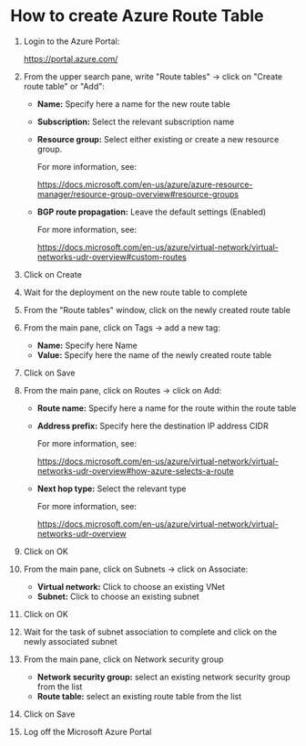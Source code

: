 # How to create Azure Route Table

1. Login to the Azure Portal:

   https://portal.azure.com/

2. From the upper search pane, write "Route tables" -> click on "Create route table" or "Add":

   + **Name:** Specify here a name for the new route table

   + **Subscription:** Select the relevant subscription name

   + **Resource group:** Select either existing or create a new resource group.

     For more information, see:

     https://docs.microsoft.com/en-us/azure/azure-resource-manager/resource-group-overview#resource-groups

   + **BGP route propagation:** Leave the default settings (Enabled)

     For more information, see:

     https://docs.microsoft.com/en-us/azure/virtual-network/virtual-networks-udr-overview#custom-routes

3. Click on Create

4. Wait for the deployment on the new route table to complete

5. From the "Route tables" window, click on the newly created route table

6. From the main pane, click on Tags -> add a new tag:

   + **Name:** Specify here Name
   + **Value:** Specify here the name of the newly created route table

7. Click on Save

8. From the main pane, click on Routes -> click on Add:

   + **Route name:** Specify here a name for the route within the route table

   + **Address prefix:** Specify here the destination IP address CIDR

     For more information, see:

     https://docs.microsoft.com/en-us/azure/virtual-network/virtual-networks-udr-overview#how-azure-selects-a-route

   + **Next hop type:** Select the relevant type

     For more information, see: 

     https://docs.microsoft.com/en-us/azure/virtual-network/virtual-networks-udr-overview

9. Click on OK

10. From the main pane, click on Subnets -> click on Associate:

    + **Virtual network:** Click to choose an existing VNet
    + **Subnet:** Click to choose an existing subnet

11. Click on OK

12. Wait for the task of subnet association to complete and click on the newly associated subnet

13. From the main pane, click on Network security group

    + **Network security group:** select an existing network security group from the list
    + **Route table:** select an existing route table from the list

14. Click on Save

15. Log off the Microsoft Azure Portal